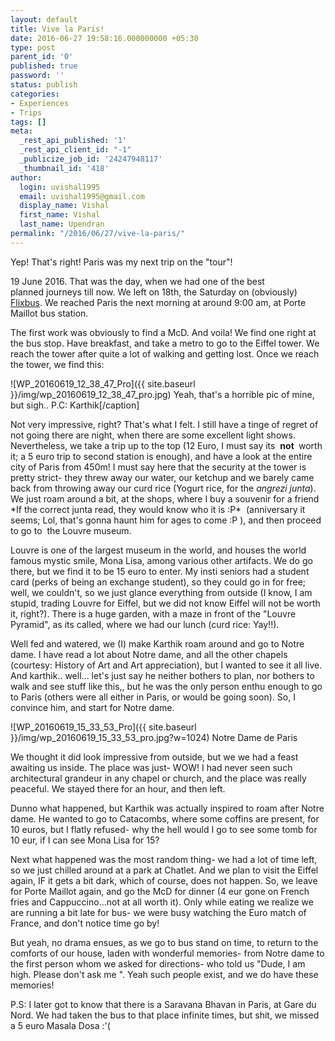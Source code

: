 ```yaml
---
layout: default
title: Vive la Paris!
date: 2016-06-27 19:58:16.000000000 +05:30
type: post
parent_id: '0'
published: true
password: ''
status: publish
categories:
- Experiences
- Trips
tags: []
meta:
  _rest_api_published: '1'
  _rest_api_client_id: "-1"
  _publicize_job_id: '24247948117'
  _thumbnail_id: '418'
author:
  login: uvishal1995
  email: uvishal1995@gmail.com
  display_name: Vishal
  first_name: Vishal
  last_name: Upendran
permalink: "/2016/06/27/vive-la-paris/"
---
```

Yep! That's right! Paris was my next trip on the "tour"!

19 June 2016. That was the day, when we had one of the best planned&nbsp;journeys till now. We left on 18th, the Saturday on (obviously) [Flixbus](https://www.flixbus.com). We reached Paris the next morning at around 9:00 am, at Porte Maillot bus station.

The first work was obviously to find a McD. And voila! We find one right at the bus stop. Have breakfast, and take a metro to go to the Eiffel tower. We reach the tower after quite a lot of walking and getting lost. Once we reach the tower, we find this:

![WP_20160619_12_38_47_Pro]({{ site.baseurl }}/img/wp_20160619_12_38_47_pro.jpg) Yeah, that's a horrible pic of mine, but sigh.. P.C: Karthik[/caption]

Not very impressive, right? That's what I felt. I still have a tinge of regret of not going there are night, when there are some excellent light shows. Nevertheless, we take a trip up to the top (12 Euro, I must say its&nbsp; **not&nbsp;** worth it; a 5 euro trip to second station is enough), and have a look at the entire city of Paris from 450m! I must say here that the security at the tower is pretty strict- they threw away our water, our ketchup and we barely came back from throwing away our curd rice (Yogurt rice, for the&nbsp;_angrezi junta_). We just roam around a bit, at the shops, where I buy a souvenir for a friend \*If the correct junta read, they would know who it is :P\*&nbsp;&nbsp;(anniversary it seems; Lol, that's gonna haunt him for ages to come :P ), and then proceed to go to &nbsp;the Louvre museum.

Louvre is one of the largest museum in the world, and houses the world famous mystic smile, Mona Lisa, among various other artifacts. We do go there, but we find it to be 15 euro to enter. My insti seniors had a student card (perks of being an exchange student), so they could go in for free; well, we couldn't, so we just glance everything from outside (I know, I am stupid, trading Louvre for Eiffel, but we did not know Eiffel will not be worth it, right?). There is a huge garden, with a maze in front of the "Louvre Pyramid", as its called, where we had our lunch (curd rice: Yay!!).

Well fed and watered, we (I) make Karthik roam around and go to Notre dame. I have read a lot about Notre dame, and all the other chapels (courtesy: History of Art and Art appreciation), but I wanted to see it all live. And karthik.. well... let's just say he neither bothers to plan, nor bothers to walk and see stuff like this,, but he was the only person enthu enough to go to Paris (others were all either in Paris, or would be going soon). So, I convince him, and start for Notre dame.

![WP_20160619_15_33_53_Pro]({{ site.baseurl }}/img/wp_20160619_15_33_53_pro.jpg?w=1024) Notre Dame de Paris

We thought it did look impressive from outside, but we we had a feast awaiting us inside. The place was just- WOW! I had never seen such architectural grandeur in any chapel or church, and the place was really peaceful. We stayed there for an hour, and then left.

Dunno what happened, but Karthik was actually inspired to roam after Notre dame. He wanted to go to Catacombs, where some coffins are present, for 10 euros, but I flatly refused- why the hell would I go to see some tomb for 10 eur, if I can see Mona Lisa for 15?

Next what happened was the most random thing- we had a lot of time left, so we just chilled around at a park at Chatlet. And we plan to visit the Eiffel again, IF it gets a bit dark, which of course, does not happen. So, we leave for Porte Maillot again, and go the McD for dinner (4 eur gone on French fries and Cappuccino...not at all worth it). Only while eating we realize we are running a bit late for bus- we were busy watching the Euro match of France, and don't notice time go by!

But yeah, no drama ensues, as we go to bus stand on time, to return to the comforts of our house, laden with wonderful memories- from Notre dame to the first person whom we asked for directions-&nbsp;who&nbsp;told us "Dude, I am high. Please don't ask me ". Yeah such people exist, and we do have these memories!

P.S: I later got to know that there is a Saravana Bhavan in Paris, at Gare du Nord. We had taken the bus to that place infinite times, but shit, we missed a 5 euro Masala Dosa :'(

&nbsp;

